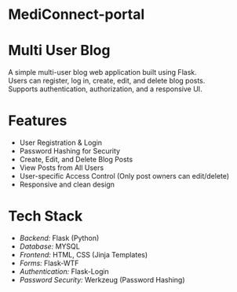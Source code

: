 # MediConnect-portal

# Multi User Blog 

A simple multi-user blog web application built using Flask.  
Users can register, log in, create, edit, and delete blog posts.  
Supports authentication, authorization, and a responsive UI.

# Features
- User Registration & Login
- Password Hashing for Security
- Create, Edit, and Delete Blog Posts
- View Posts from All Users
- User-specific Access Control (Only post owners can edit/delete)
- Responsive and clean design

# Tech Stack
- *Backend:* Flask (Python)
- *Database:* MYSQL
- *Frontend:* HTML, CSS (Jinja Templates)
- *Forms:* Flask-WTF
- *Authentication:* Flask-Login
- *Password Security:* Werkzeug (Password Hashing)
